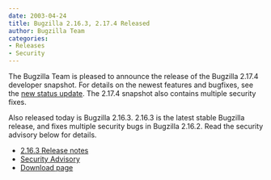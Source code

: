 ```yaml
---
date: 2003-04-24
title: Bugzilla 2.16.3, 2.17.4 Released
author: Bugzilla Team
categories:
- Releases
- Security
---
```


The Bugzilla Team is pleased to announce the release of the Bugzilla 2.17.4 developer snapshot. For details on the newest features and bugfixes, see the [new status update](/blog/2003/04/24/status-update). The 2.17.4 snapshot also contains multiple security fixes.

Also released today is Bugzilla 2.16.3\. 2.16.3 is the latest stable Bugzilla release, and fixes multiple security bugs in Bugzilla 2.16.2\. Read the security advisory below for details.

*   [2.16.3 Release notes](/releases/2.16.3/)
*   [Security Advisory](/security/2.16.2/)
*   [Download page](/download/)  

